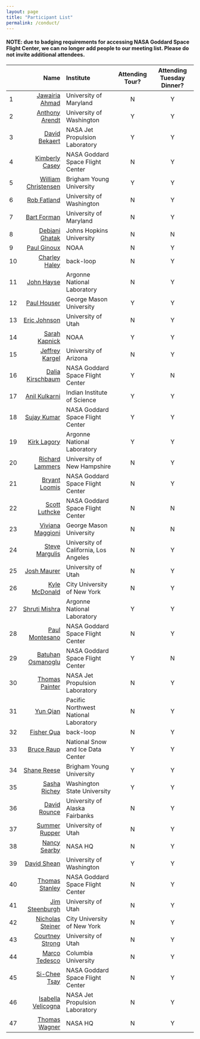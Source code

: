 ```yaml
---
layout: page
title: "Participant List"
permalink: /conduct/
---
```


#### NOTE: due to badging requirements for accessing NASA Goddard Space Flight Center, we can no longer add people to our meeting list. Please do not invite additional attendees.

|   | Name | Institute | Attending Tour? | Attending Tuesday Dinner? | 
|:--|-----:|:----------|:---------------:|:-----------:|
| 1 | [Jawairia Ahmad](mailto:jahmad@umd.edu) | University of Maryland | N | Y |
| 2 | [Anthony Arendt](mailto:arendta@uw.edu) | University of Washington | Y | Y |
| 3 | [David Bekaert](mailto:david.bekaert@jpl.nasa.gov) | NASA Jet Propulsion Laboratory | Y | Y |
| 4 | [Kimberly Casey](mailto:Kimberly.a.casey@nasa.gov) | NASA Goddard Space Flight Center | N | Y |
| 5 | [William Christensen](mailto:william@stat.byu.edu) | Brigham Young University | Y | Y |
| 6 | [Rob Fatland](mailto:rob5@uw.edu) | University of Washington | N | Y |
| 7 | [Bart Forman](mailto:baforman@umd.edu) | University of Maryland | N | Y |
| 8 | [Debjani Ghatak](mailto:dghatak1@jhu.edu) | Johns Hopkins University | N | N |
| 9 | [Paul Ginoux](mailto:paul.ginoux@noaa.gov) | NOAA | N | Y |
| 10 | [Charley Haley](mailto:charley@back-loop.com) | back-loop | N | Y |
| 11 | [John Hayse](mailto:hayse@anl.gov) | Argonne National Laboratory | N | Y |
| 12 | [Paul Houser](mailto:phouser@gmu.edu) | George Mason University | Y | Y |
| 13 | [Eric Johnson](mailto:ericscottjohnson1@gmail.com) | University of Utah | N | Y |
| 14 | [Sarah Kapnick](mailto:sarah.kapnick@noaa.gov) | NOAA | Y | Y |
| 15 | [Jeffrey Kargel](mailto:jeffreyskargel@hotmail.com) | University of Arizona | N | Y |
| 16 | [Dalia Kirschbaum](mailto:dalia.b.kirschbaum@nasa.gov) | NASA Goddard Space Flight Center | Y | N |
| 17 | [Anil Kulkarni](mailto:anilkulkarni@caos.iisc.ernet.in) | Indian Institute of Science | Y | Y |
| 18 | [Sujay Kumar](mailto:sujay.v.kumar@nasa.gov) | NASA Goddard Space Flight Center | Y | Y |
| 19 | [Kirk Lagory](mailto:lagory@anl.gov) | Argonne National Laboratory | Y | Y |
| 20 | [Richard Lammers](mailto:Richard.Lammers@unh.edu) | University of New Hampshire | N | Y |
| 21 | [Bryant Loomis](mailto:bryant.d.loomis@nasa.gov) | NASA Goddard Space Flight Center | N | Y |
| 22 | [Scott Luthcke](mailto:scott.b.luthcke@nasa.gov) | NASA Goddard Space Flight Center | N | N |
| 23 | [Viviana Maggioni](mailto:vmaggion@gmu.edu) | George Mason University | N | N |
| 24 | [Steve Margulis](mailto:margulis@seas.ucla.edu) | University of California, Los Angeles | N | Y |
| 25 | [Josh Maurer](mailto:josh3996@gmail.com) | University of Utah | N | Y |
| 26 | [Kyle McDonald](mailto:kmcdonald2@ccny.cuny.edu) | City University of New York | N | Y |
| 27 | [Shruti Mishra](mailto:mishra@anl.gov) | Argonne National Laboratory | Y | Y |
| 28 | [Paul Montesano](mailto:paul.m.montesano@nasa.gov) | NASA Goddard Space Flight Center | N | Y |
| 29 | [Batuhan Osmanoglu](mailto:batuhan.osmanoglu@nasa.gov) | NASA Goddard Space Flight Center | Y | N |
| 30 | [Thomas Painter](mailto:thomas.painter@jpl.nasa.gov) | NASA Jet Propulsion Laboratory | N | Y |
| 31 | [Yun Qian](mailto:yun.qian@pnnl.gov) | Pacific Northwest National Laboratory | N | Y |
| 32 | [Fisher Qua](mailto:fisher@back-loop.com) | back-loop | N | Y |
| 33 | [Bruce Raup](mailto:braup@nsidc.org) | National Snow and Ice Data Center | Y | Y |
| 34 | [Shane Reese](mailto:reese@stat.byu.edu) | Brigham Young University | Y | Y |
| 35 | [Sasha Richey](mailto:sasha.richey@wsu.edu) | Washington State University | Y | Y |
| 36 | [David Rounce](mailto:david.rounce@utexas.edu) | University of Alaska Fairbanks | N | Y |
| 37 | [Summer Rupper](mailto:summer.rupper@geog.utah.edu) | University of Utah | N | Y |
| 38 | [Nancy Searby](mailto:nancy.d.searby@nasa.gov) | NASA HQ | N | Y |
| 39 | [David Shean](mailto:dshean@uw.edu) | University of Washington | Y | Y |
| 40 | [Thomas Stanley](mailto:thomas.a.stanley@nasa.gov) | NASA Goddard Space Flight Center | N | Y |
| 41 | [Jim Steenburgh](mailto:jim.steenburgh@utah.edu) | University of Utah | N | Y |
| 42 | [Nicholas Steiner](mailto:nsteiner@ccny.cuny.edu) | City University of New York | N | Y |
| 43 | [Courtney Strong](mailto:court.strong@utah.edu) | University of Utah | N | Y |
| 44 | [Marco Tedesco](mailto:mtedesco@ldeo.columbia.edu) | Columbia University | N | Y |
| 45 | [Si-Chee Tsay](mailto:si-chee.tsay@nasa.gov) | NASA Goddard Space Flight Center | N | Y |
| 46 | [Isabella Velicogna](mailto:isabella@uci.edu) | NASA Jet Propulsion Laboratory | N | Y |
| 47 | [Thomas Wagner](mailto:thomas.wagner@nasa.gov) | NASA HQ | N | Y |

